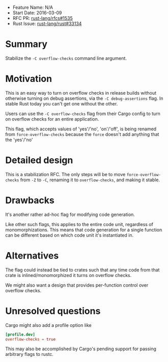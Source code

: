 - Feature Name: N/A
- Start Date: 2016-03-09
- RFC PR: [rust-lang/rfcs#1535](https://github.com/rust-lang/rfcs/pull/1535)
- Rust Issue: [rust-lang/rust#33134](https://github.com/rust-lang/rust/issues/33134)

# Summary
[summary]: #summary

Stabilize the `-C overflow-checks` command line argument.

# Motivation
[motivation]: #motivation

This is an easy way to turn on overflow checks in release builds
without otherwise turning on debug assertions, via the `-C
debug-assertions` flag. In stable Rust today you can't get one without
the other.

Users can use the `-C overflow-checks` flag from their Cargo
config to turn on overflow checks for an entire application.

This flag, which accepts values of 'yes'/'no', 'on'/'off', is being
renamed from `force-overflow-checks` because the `force` doesn't add
anything that the 'yes'/'no'

# Detailed design
[design]: #detailed-design

This is a stabilization RFC. The only steps will be to move
`force-overflow-checks` from `-Z` to `-C`, renaming it to
`overflow-checks`, and making it stable.

# Drawbacks
[drawbacks]: #drawbacks

It's another rather ad-hoc flag for modifying code generation.

Like other such flags, this applies to the entire code unit,
regardless of monomorphizations. This means that code generation for a
single function can be different based on which code unit it's
instantiated in.

# Alternatives
[alternatives]: #alternatives

The flag could instead be tied to crates such that any time code from
that crate is inlined/monomorphized it turns on overflow checks.

We might also want a design that provides per-function control over
overflow checks.

# Unresolved questions
[unresolved]: #unresolved-questions

Cargo might also add a profile option like

```toml
[profile.dev]
overflow-checks = true
```

This may also be accomplished by Cargo's pending support for passing
arbitrary flags to rustc.


